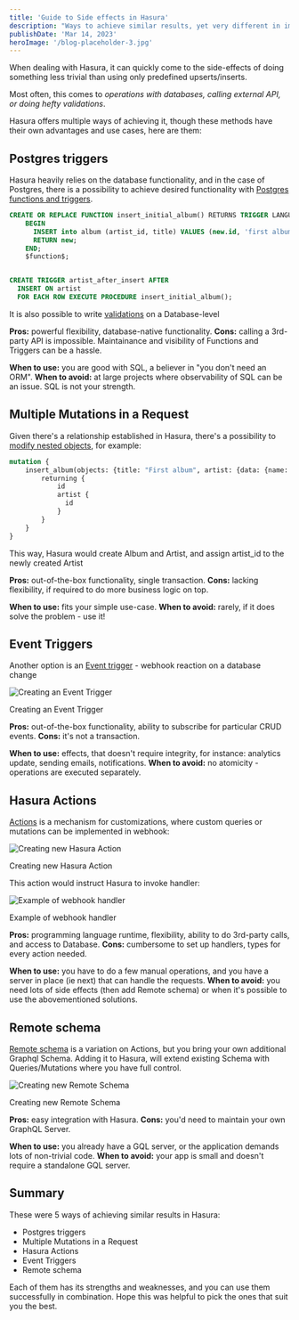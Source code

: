 ```yaml
---
title: 'Guide to Side effects in Hasura'
description: "Ways to achieve similar results, yet very different in implementation"
publishDate: 'Mar 14, 2023'
heroImage: '/blog-placeholder-3.jpg'
---
```


When dealing with Hasura, it can quickly come to the side-effects of doing something less trivial than using only predefined upserts/inserts.

Most often, this comes to _operations with databases, calling external API, or doing hefty validations_.

Hasura offers multiple ways of achieving it, though these methods have their own advantages and use cases, here are them:

## Postgres triggers

Hasura heavily relies on the database functionality, and in the case of Postgres, there is a possibility to achieve desired functionality with [Postgres functions and triggers](https://hasura.io/docs/latest/schema/postgres/postgres-guides/functions/).

```sql
CREATE OR REPLACE FUNCTION insert_initial_album() RETURNS TRIGGER LANGUAGE PLPGSQL AS $function$
    BEGIN
      INSERT into album (artist_id, title) VALUES (new.id, 'first album');
      RETURN new;
    END;
    $function$;


CREATE TRIGGER artist_after_insert AFTER
  INSERT ON artist
  FOR EACH ROW EXECUTE PROCEDURE insert_initial_album();
```

It is also possible to write [validations](https://hasura.io/docs/latest/schema/postgres/data-validations/#pg-data-validations-pg-triggers) on a Database-level

__Pros:__ powerful flexibility, database-native functionality.
__Cons:__ calling a 3rd-party API is impossible. Maintainance and visibility of Functions and Triggers can be a hassle.

__When to use:__ you are good with SQL, a believer in "you don't need an ORM".
__When to avoid:__ at large projects where observability of SQL can be an issue. SQL is not your strength.

## Multiple Mutations in a Request

Given there's a relationship established in Hasura, there's a possibility to [modify nested objects](https://hasura.io/docs/latest/mutations/postgres/multiple-mutations/), for example:

```graphql
mutation {
    insert_album(objects: {title: "First album", artist: {data: {name: "Bono"}}}) {
        returning {
            id
            artist {
              id
            }
        }
    }
}
```

This way, Hasura would create Album and Artist, and assign artist_id to the newly created Artist

__Pros:__ out-of-the-box functionality, single transaction.
__Cons:__ lacking flexibility, if required to do more business logic on top.

__When to use:__ fits your simple use-case.
__When to avoid:__ rarely, if it does solve the problem - use it!

## Event Triggers

Another option is an [Event trigger](https://hasura.io/docs/latest/event-triggers/index/) - webhook reaction on a database change

![Creating an Event Trigger](https://dev-to-uploads.s3.amazonaws.com/uploads/articles/lebpox1dw6skh06cptv3.png)
<figcaption>Creating an Event Trigger</figcaption>

__Pros:__ out-of-the-box functionality, ability to subscribe for particular CRUD events.
__Cons:__ it's not a transaction.

__When to use:__ effects, that doesn't require integrity, for instance: analytics update, sending emails, notifications.
__When to avoid:__ no atomicity - operations are executed separately.

## Hasura Actions

[Actions](https://hasura.io/docs/latest/actions/index/) is a mechanism for customizations, where custom queries or mutations can be implemented in webhook:

![Creating new Hasura Action](https://dev-to-uploads.s3.amazonaws.com/uploads/articles/f8nc8czbes85sb65g6dm.png)
<figcaption>Creating new Hasura Action</figcaption>

This action would instruct Hasura to invoke handler:

![Example of webhook handler](https://dev-to-uploads.s3.amazonaws.com/uploads/articles/81g5nx2c8opczmpumebz.png)
<figcaption>Example of webhook handler</figcaption>

__Pros:__ programming language runtime, flexibility, ability to do 3rd-party calls, and access to Database.
__Cons:__ cumbersome to set up handlers, types for every action needed.

__When to use:__ you have to do a few manual operations, and you have a server in place (ie next) that can handle the requests.
__When to avoid:__ you need lots of side effects (then add Remote schema) or when it's possible to use the abovementioned solutions.

## Remote schema

[Remote schema](https://hasura.io/docs/latest/remote-schemas/index/) is a variation on Actions, but you bring your own additional Graphql Schema. Adding it to Hasura, will extend existing Schema with Queries/Mutations where you have full control.

![Creating new Remote Schema](https://dev-to-uploads.s3.amazonaws.com/uploads/articles/bn4fw4k1f8oph4a72zad.png)
<figcaption>Creating new Remote Schema</figcaption>

__Pros:__ easy integration with Hasura.
__Cons:__ you'd need to maintain your own GraphQL Server.

__When to use:__ you already have a GQL server, or the application demands lots of non-trivial code.
__When to avoid:__ your app is small and doesn't require a standalone GQL server.

## Summary

These were 5 ways of achieving similar results in Hasura:

* Postgres triggers
* Multiple Mutations in a Request
* Hasura Actions
* Event Triggers
* Remote schema

Each of them has its strengths and weaknesses, and you can use them successfully in combination.
Hope this was helpful to pick the ones that suit you the best.
